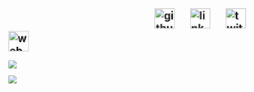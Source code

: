 &nbsp;&nbsp;&nbsp;&nbsp;&nbsp;&nbsp;&nbsp;&nbsp;&nbsp;&nbsp;&nbsp;&nbsp;&nbsp;&nbsp;&nbsp;&nbsp;&nbsp;&nbsp;&nbsp;&nbsp;&nbsp;&nbsp;&nbsp;&nbsp;&nbsp;&nbsp;&nbsp;&nbsp;&nbsp;&nbsp;&nbsp;&nbsp;&nbsp;&nbsp;&nbsp;&nbsp;&nbsp;&nbsp;&nbsp;&nbsp;&nbsp;&nbsp;&nbsp;&nbsp;&nbsp;&nbsp;&nbsp;&nbsp;&nbsp;&nbsp;&nbsp;&nbsp;&nbsp;&nbsp;&nbsp;&nbsp;&nbsp;&nbsp;[<img src='https://cdn.jsdelivr.net/npm/simple-icons@3.0.1/icons/github.svg' alt='github' height='40'>](https://github.com/loganbates2002)&nbsp;&nbsp;&nbsp;&nbsp;&nbsp; 
[<img src='https://cdn.jsdelivr.net/npm/simple-icons@3.0.1/icons/linkedin.svg' alt='linkedin' height='40'>](https://www.linkedin.com/in/loganbates2002/)&nbsp;&nbsp;&nbsp;&nbsp;&nbsp;   [<img src='https://cdn.jsdelivr.net/npm/simple-icons@3.0.1/icons/twitter.svg' alt='twitter' height='40'>](https://twitter.com/loganbates2002)&nbsp;&nbsp;&nbsp;&nbsp;&nbsp; 
[<img src='https://cdn.jsdelivr.net/npm/simple-icons@3.0.1/icons/icloud.svg' alt='website' height='40'>](github.io/loganbates2002)
------------------------------------------

![](https://github-readme-stats.vercel.app/api?username=loganbates2002&hide=stars&count_private=true&show_icons=true&title_color=084451&icon_color=062664&text_color=306162&hide_border=true&custom_title=Statistics                                                                                 ☃&include_all_commits=true)


[![](https://github-readme-stats.vercel.app/api/top-langs/?username=loganbates2002&layout=compact&hide_title=true&card_width=1000&hide_border=true)](https://github.com/loganbates2002/github-readme-stats)
